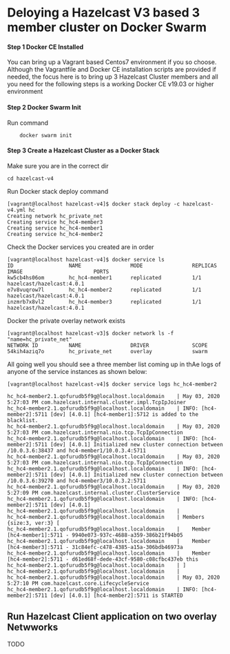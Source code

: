 
# Deloying a Hazelcast V3 based 3 member cluster on Docker Swarm


#### Step 1 Docker CE Installed

You can bring up a Vagrant based Centos7 environment if you so choose. Although the Vagrantfile and Docker CE installation scripts are provided if needed,
the focus here is to bring up 3 Hazelcast Cluster members and all you need for the following steps is a working Docker CE v19.03 or higher environment

#### Step 2 Docker Swarm Init

Run command
```
    docker swarm init
```

#### Step 3 Create a Hazelcast Cluster as a Docker Stack

Make sure you are in the correct dir

```
cd hazelcast-v4
```

Run Docker stack deploy command
```
[vagrant@localhost hazelcast-v4]$ docker stack deploy -c hazelcast-v4.yml hc
Creating network hc_private_net
Creating service hc_hc4-member3
Creating service hc_hc4-member1
Creating service hc_hc4-member2
```

Check the Docker services you created are in order

```
[vagrant@localhost hazelcast-v4]$ docker service ls
ID                  NAME                MODE                REPLICAS            IMAGE                       PORTS
kw5cb4hs06om        hc_hc4-member1      replicated          1/1                 hazelcast/hazelcast:4.0.1   
e7v8vuqrow7l        hc_hc4-member2      replicated          1/1                 hazelcast/hazelcast:4.0.1   
inzmrb7x8vl2        hc_hc4-member3      replicated          1/1                 hazelcast/hazelcast:4.0.1   
```

Docker the private overlay network exists

```
[vagrant@localhost hazelcast-v3]$ docker network ls -f "name=hc_private_net"
NETWORK ID          NAME                DRIVER              SCOPE
54kih4aziq7o        hc_private_net      overlay             swarm
```

All going well you should see a three member list coming up in thAe logs of anyone of the service instances as shown below:

```
[vagrant@localhost hazelcast-v4]$ docker service logs hc_hc4-member2

hc_hc4-member2.1.qofurudb5f9g@localhost.localdomain    | May 03, 2020 5:27:03 PM com.hazelcast.internal.cluster.impl.TcpIpJoiner
hc_hc4-member2.1.qofurudb5f9g@localhost.localdomain    | INFO: [hc4-member2]:5711 [dev] [4.0.1] [hc4-member1]:5712 is added to the blacklist.
hc_hc4-member2.1.qofurudb5f9g@localhost.localdomain    | May 03, 2020 5:27:03 PM com.hazelcast.internal.nio.tcp.TcpIpConnection
hc_hc4-member2.1.qofurudb5f9g@localhost.localdomain    | INFO: [hc4-member2]:5711 [dev] [4.0.1] Initialized new cluster connection between /10.0.3.6:38437 and hc4-member1/10.0.3.4:5711
hc_hc4-member2.1.qofurudb5f9g@localhost.localdomain    | May 03, 2020 5:27:03 PM com.hazelcast.internal.nio.tcp.TcpIpConnection
hc_hc4-member2.1.qofurudb5f9g@localhost.localdomain    | INFO: [hc4-member2]:5711 [dev] [4.0.1] Initialized new cluster connection between /10.0.3.6:39270 and hc4-member3/10.0.3.2:5711
hc_hc4-member2.1.qofurudb5f9g@localhost.localdomain    | May 03, 2020 5:27:09 PM com.hazelcast.internal.cluster.ClusterService
hc_hc4-member2.1.qofurudb5f9g@localhost.localdomain    | INFO: [hc4-member2]:5711 [dev] [4.0.1] 
hc_hc4-member2.1.qofurudb5f9g@localhost.localdomain    | 
hc_hc4-member2.1.qofurudb5f9g@localhost.localdomain    | Members {size:3, ver:3} [
hc_hc4-member2.1.qofurudb5f9g@localhost.localdomain    | 	Member [hc4-member1]:5711 - 9940e073-937c-4688-a359-386b21f94b05
hc_hc4-member2.1.qofurudb5f9g@localhost.localdomain    | 	Member [hc4-member3]:5711 - 31c84efc-c478-4385-a15a-306bdb46973a
hc_hc4-member2.1.qofurudb5f9g@localhost.localdomain    | 	Member [hc4-member2]:5711 - d61ed68f-dede-43cf-9580-c08cfbc437eb this
hc_hc4-member2.1.qofurudb5f9g@localhost.localdomain    | ]
hc_hc4-member2.1.qofurudb5f9g@localhost.localdomain    | 
hc_hc4-member2.1.qofurudb5f9g@localhost.localdomain    | May 03, 2020 5:27:10 PM com.hazelcast.core.LifecycleService
hc_hc4-member2.1.qofurudb5f9g@localhost.localdomain    | INFO: [hc4-member2]:5711 [dev] [4.0.1] [hc4-member2]:5711 is STARTED

```

## Run Hazelcast Client application on two overlay Netwworks

TODO


